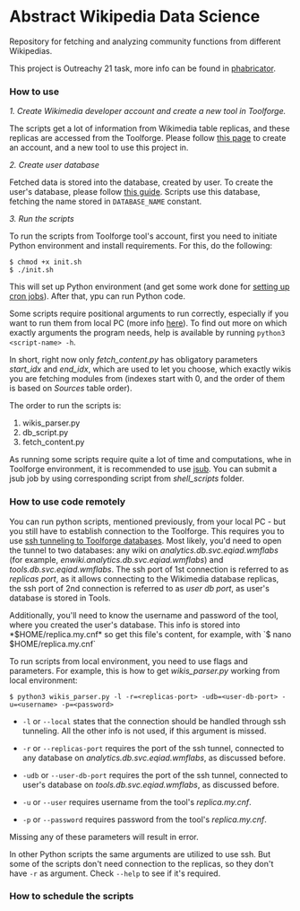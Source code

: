 # Abstract Wikipedia Data Science

Repository for fetching and analyzing community functions from different Wikipedias.

This project is Outreachy 21 task, more info can be found in [phabricator](https://phabricator.wikimedia.org/T263678). 

### How to use

*1. Create Wikimedia developer account and create a new tool in Toolforge.*

The scripts get a lot of information from Wikimedia table replicas, and these replicas are accessed from the 
Toolforge. Please follow [this page](https://wikitech.wikimedia.org/wiki/Portal:Toolforge/Quickstart) 
to create an account, and a new tool to use this project in.

*2. Create user database*

Fetched data is stored into the database, created by user. To create the user's database, please follow 
[this guide](database_setup.md). Scripts use this database, fetching the name stored in `DATABASE_NAME` constant.

*3. Run the scripts*

To run the scripts from Toolforge tool's account, first you need to initiate Python environment and 
install requirements. For this, do the following:
```shell
$ chmod +x init.sh
$ ./init.sh
```

This will set up Python environment (and get some work done for 
[setting up cron jobs](#how-to-set-up-scripts-as-cron-job)). After that, ypu can run Python code.

Some scripts require positional arguments to run correctly, especially if you want to run them from local PC
(more info [here](#how-to-use-code-remotely)). To find out more on which exactly arguments the program needs, 
help is available by running `python3 <script-name> -h`.

In short, right now only *fetch_content.py* has obligatory parameters *start_idx* and *end_idx*, which are used
to let you choose, which exactly wikis you are fetching modules from (indexes start with 0, and the order of them
is based on *Sources* table order).

The order to run the scripts is:
1. wikis_parser.py
2. db_script.py
3. fetch_content.py 

As running some scripts require quite a lot of time and computations, whe in Toolforge environment, 
it is recommended to use [jsub](https://wikitech.wikimedia.org/wiki/Help:Toolforge/Grid#Submitting_simple_one-off_jobs_using_'jsub').
You can submit a jsub job by using corresponding script from *shell_scripts* folder.

### How to use code remotely

You can run python scripts, mentioned previously, from your local PC - but you still have to establish
connection to the Toolforge. This requires you to use [ssh tunneling to Toolforge databases](https://wikitech.wikimedia.org/wiki/Help:Toolforge/Database#SSH_tunneling_for_local_testing_which_makes_use_of_Wiki_Replica_databases).
Most likely, you'd need to open the tunnel to two databases: any wiki on *analytics.db.svc.eqiad.wmflabs*
(for example, *enwiki.analytics.db.svc.eqiad.wmflabs*) and *tools.db.svc.eqiad.wmflabs*. 
The ssh port of 1st connection is referred to as *replicas port*, as it allows connecting to the Wikimedia database replicas,
the ssh port of 2nd connection is referred to as *user db port*, as user's database is stored in Tools.

Additionally, you'll need to know the username and password of the tool, where you created the user's database. 
This info is stored into *$HOME/replica.my.cnf* so get this file's content, for example, 
with `$ nano $HOME/replica.my.cnf`

To run scripts from local environment, you need to use flags and parameters. 
For example, this is how to get *wikis_parser.py* working from local environment:
```shell
$ python3 wikis_parser.py -l -r=<replicas-port> -udb=<user-db-port> -u=<username> -p=<password>
```

+ `-l` or `--local` states that the connection should be handled through ssh tunneling.
All the other info is not used, if this argument is missed.
  
+ `-r` or `--replicas-port` requires the port of the ssh tunnel, connected to any database on
*analytics.db.svc.eqiad.wmflabs*, as discussed before.
  
+ `-udb` or `--user-db-port` requires the port of the ssh tunnel, connected to user's database on
*tools.db.svc.eqiad.wmflabs*, as discussed before.
  
+ `-u` or `--user` requires username from the tool's *replica.my.cnf*.

+ `-p` or `--password` requires password from the tool's *replica.my.cnf*.

Missing any of these parameters will result in error.

In other Python scripts the same arguments are utilized to use ssh. But some of the scripts don't need connection
to the replicas, so they don't have `-r` as argument. Check `--help` to see if it's required.

### How to schedule the scripts





